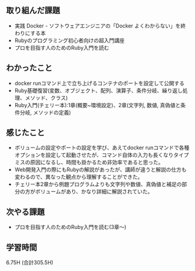 ## 取り組んだ課題
- 実践 Docker - ソフトウェアエンジニアの「Docker よくわからない」を終わりにする本
- Rubyのプログラミング初心者向けの超入門講座
- プロを目指す人のためのRuby入門を読む
  
## わかったこと  
- docker runコマンド上で立ち上げるコンテナのポートを設定して公開する
- Ruby基礎復習(変数、オブジェクト、配列、演算子、条件分岐、繰り返し処理、メソッド、クラス)
- Ruby入門(チェリー本):1章(概要~環境設定)、2章(文字列, 数値, 真偽値と条件分岐, メソッドの定義)

## 感じたこと
- ボリュームの設定やポートの設定を学び、あえてdocker runコマンドで各種オプションを設定して起動させたが、コマンド自体の入力も長くなりタイプミスの原因になるし、時間も掛かるため非効率であると思った。
- Web開発入門の際にもRubyの解説があったが、講師が違うと解説の仕方も変わるので、異なった観点から理解することができた。
- チェリー本2章から例題プログラムよりも文字列や数値、真偽値と補足の部分の方がボリュームがあり、かなり詳細に解説されていた。
  
## 次やる課題  
- プロを目指す人のためのRuby入門を読む(3章〜)
  
## 学習時間  
 6.75H (合計305.5H)
